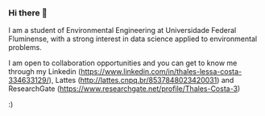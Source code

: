 ### Hi there 👋

I am a student of Environmental Engineering at Universidade Federal Fluminense, with a strong interest in data science applied to environmental problems.

I am open to collaboration opportunities and you can get to know me through my Linkedin (https://www.linkedin.com/in/thales-lessa-costa-334633129/), Lattes (http://lattes.cnpq.br/8537848023420031) and ResearchGate (https://www.researchgate.net/profile/Thales-Costa-3)

:)
